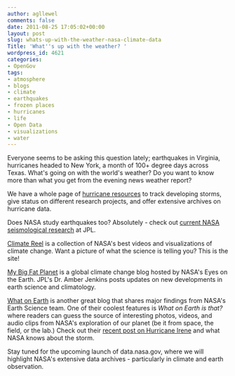 ```yaml
---
author: agllewel
comments: false
date: 2011-08-25 17:05:02+00:00
layout: post
slug: whats-up-with-the-weather-nasa-climate-data
Title: 'What''s up with the weather? '
wordpress_id: 4621
categories:
- OpenGov
tags:
- atmosphere
- blogs
- climate
- earthquakes
- frozen places
- hurricanes
- life
- Open Data
- visualizations
- water
---
```


Everyone seems to be asking this question lately; earthquakes in Virginia, hurricanes headed to New York, a month of 100+ degree days across Texas. What's going on with the world's weather? Do you want to know more than what you get from the evening news weather report?

We have a whole page of [hurricane resources](http://www.nasa.gov/mission_pages/hurricanes/main/index.html) to track developing storms, give status on different research projects, and offer extensive archives on hurricane data.

Does NASA study earthquakes too? Absolutely - check out [current NASA seismological research](http://solidearth.jpl.nasa.gov/PAGES/quake04.html) at JPL.

[Climate Reel](http://climate.nasa.gov/ClimateReel/index.cfm) is a collection of NASA's best videos and visualizations of climate change. Want a picture of what the science is telling you? This is the site!

[My Big Fat Planet](http://climate.nasa.gov/blogs/index.cfm?FuseAction=ListBlogs) is a global climate change blog hosted by NASA's Eyes on the Earth. JPL's Dr. Amber Jenkins posts updates on new developments in earth science and climatology.

[What on Earth](http://blogs.nasa.gov/cm/newui/blog/viewpostlist.jsp?blogname=whatonearth) is another great blog that shares major findings from NASA's Earth Science team. One of their coolest features is _What on Earth is that?_ where readers can guess the source of interesting photos, videos, and audio clips from NASA's exploration of our planet (be it from space, the field, or the lab.) Check out their [recent post on Hurricane Irene](http://blogs.nasa.gov/cm/blog/whatonearth/posts/post_1314203357893.html) and what NASA knows about the storm.

Stay tuned for the upcoming launch of data.nasa.gov, where we will highlight NASA's extensive data archives - particularly in climate and earth observation.
